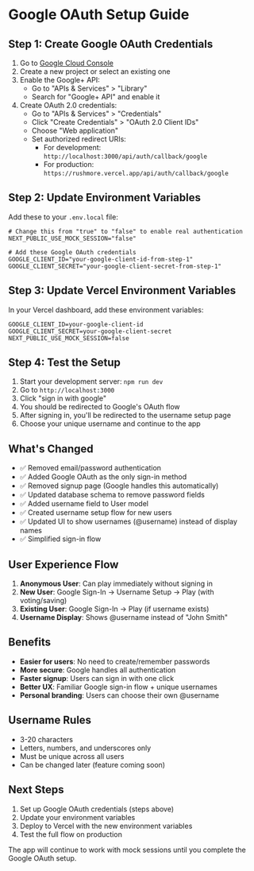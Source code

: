 # Google OAuth Setup Guide

## Step 1: Create Google OAuth Credentials

1. Go to [Google Cloud Console](https://console.cloud.google.com/)
2. Create a new project or select an existing one
3. Enable the Google+ API:
   - Go to "APIs & Services" > "Library"
   - Search for "Google+ API" and enable it
4. Create OAuth 2.0 credentials:
   - Go to "APIs & Services" > "Credentials"
   - Click "Create Credentials" > "OAuth 2.0 Client IDs"
   - Choose "Web application"
   - Set authorized redirect URIs:
     - For development: `http://localhost:3000/api/auth/callback/google`
     - For production: `https://rushmore.vercel.app/api/auth/callback/google`

## Step 2: Update Environment Variables

Add these to your `.env.local` file:

```
# Change this from "true" to "false" to enable real authentication
NEXT_PUBLIC_USE_MOCK_SESSION="false"

# Add these Google OAuth credentials
GOOGLE_CLIENT_ID="your-google-client-id-from-step-1"
GOOGLE_CLIENT_SECRET="your-google-client-secret-from-step-1"
```

## Step 3: Update Vercel Environment Variables

In your Vercel dashboard, add these environment variables:

```
GOOGLE_CLIENT_ID=your-google-client-id
GOOGLE_CLIENT_SECRET=your-google-client-secret
NEXT_PUBLIC_USE_MOCK_SESSION=false
```

## Step 4: Test the Setup

1. Start your development server: `npm run dev`
2. Go to `http://localhost:3000`
3. Click "sign in with google"
4. You should be redirected to Google's OAuth flow
5. After signing in, you'll be redirected to the username setup page
6. Choose your unique username and continue to the app

## What's Changed

- ✅ Removed email/password authentication
- ✅ Added Google OAuth as the only sign-in method
- ✅ Removed signup page (Google handles this automatically)
- ✅ Updated database schema to remove password fields
- ✅ Added username field to User model
- ✅ Created username setup flow for new users
- ✅ Updated UI to show usernames (@username) instead of display names
- ✅ Simplified sign-in flow

## User Experience Flow

1. **Anonymous User**: Can play immediately without signing in
2. **New User**: Google Sign-In → Username Setup → Play (with voting/saving)
3. **Existing User**: Google Sign-In → Play (if username exists)
4. **Username Display**: Shows @username instead of "John Smith"

## Benefits

- **Easier for users**: No need to create/remember passwords
- **More secure**: Google handles all authentication
- **Faster signup**: Users can sign in with one click
- **Better UX**: Familiar Google sign-in flow + unique usernames
- **Personal branding**: Users can choose their own @username

## Username Rules

- 3-20 characters
- Letters, numbers, and underscores only
- Must be unique across all users
- Can be changed later (feature coming soon)

## Next Steps

1. Set up Google OAuth credentials (steps above)
2. Update your environment variables
3. Deploy to Vercel with the new environment variables
4. Test the full flow on production

The app will continue to work with mock sessions until you complete the Google OAuth setup. 